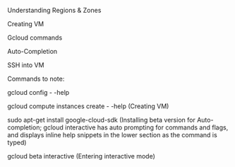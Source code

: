 Understanding Regions & Zones 

Creating VM 

Gcloud commands 

Auto-Completion 

SSH into VM 

 

 

Commands to note: 

gcloud config - -help 

gcloud compute instances create - -help (Creating VM) 

sudo apt-get install google-cloud-sdk (Installing beta version for Auto-completion; gcloud interactive has auto prompting for commands and flags, and displays inline help snippets in the lower section as the command is typed) 

gcloud beta interactive (Entering interactive mode)  

 

 

 
